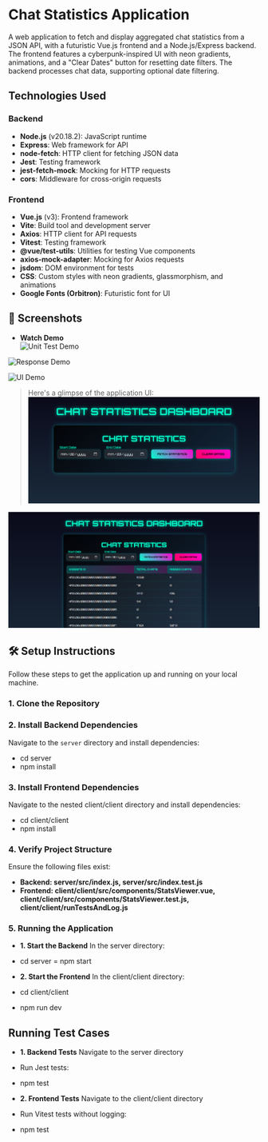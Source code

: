 # Chat Statistics Application

A web application to fetch and display aggregated chat statistics from a JSON API, with a futuristic Vue.js frontend and a Node.js/Express backend. The frontend features a cyberpunk-inspired UI with neon gradients, animations, and a "Clear Dates" button for resetting date filters. The backend processes chat data, supporting optional date filtering.

## Technologies Used

### Backend
- **Node.js** (v20.18.2): JavaScript runtime
- **Express**: Web framework for API
- **node-fetch**: HTTP client for fetching JSON data
- **Jest**: Testing framework
- **jest-fetch-mock**: Mocking for HTTP requests
- **cors**: Middleware for cross-origin requests

### Frontend
- **Vue.js** (v3): Frontend framework
- **Vite**: Build tool and development server
- **Axios**: HTTP client for API requests
- **Vitest**: Testing framework
- **@vue/test-utils**: Utilities for testing Vue components
- **axios-mock-adapter**: Mocking for Axios requests
- **jsdom**: DOM environment for tests
- **CSS**: Custom styles with neon gradients, glassmorphism, and animations
- **Google Fonts (Orbitron)**: Futuristic font for UI

## 📸 Screenshots
- **Watch Demo**  
![Unit Test Demo](screenshots/uniTest.gif)

![Response Demo](screenshots/responseDemo.gif)

![UI Demo](screenshots/uiDemo.gif)

> Here's a glimpse of the application UI:
![UI Screenshot](screenshots/screenshot.png)


![UI with date Screenshot](screenshots/screenshot2.png)

## 🛠️ Setup Instructions

Follow these steps to get the application up and running on your local machine.

### 1. Clone the Repository
### 2. Install Backend Dependencies
Navigate to the `server` directory and install dependencies:
- cd server
- npm install

### 3. Install Frontend Dependencies
Navigate to the nested client/client directory and install dependencies:
- cd client/client
- npm install

### 4. Verify Project Structure
Ensure the following files exist:
- **Backend: server/src/index.js, server/src/index.test.js**
- **Frontend: client/client/src/components/StatsViewer.vue, client/client/src/components/StatsViewer.test.js, client/client/runTestsAndLog.js**

### 5. Running the Application
- **1. Start the Backend** 
In the server directory:
- cd server
= npm start

- **2. Start the Frontend** 
In the client/client directory:
- cd client/client
- npm run dev

## Running Test Cases
- **1. Backend Tests** 
Navigate to the server directory
- Run Jest tests:
- npm test

- **2. Frontend Tests** 
Navigate to the client/client directory
- Run Vitest tests without logging:
- npm test

